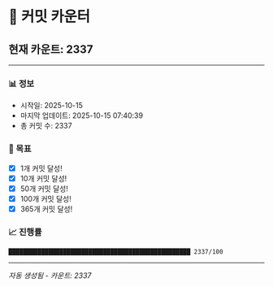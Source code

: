 # 🔢 커밋 카운터

## 현재 카운트: 2337

---

### 📊 정보
- 시작일: 2025-10-15
- 마지막 업데이트: 2025-10-15 07:40:39
- 총 커밋 수: 2337

### 🎯 목표
- [x] 1개 커밋 달성!
- [x] 10개 커밋 달성!
- [x] 50개 커밋 달성!
- [x] 100개 커밋 달성!
- [x] 365개 커밋 달성!

### 📈 진행률
```
██████████████████████████████████████████████████ 2337/100
```

---
*자동 생성됨 - 카운트: 2337*
